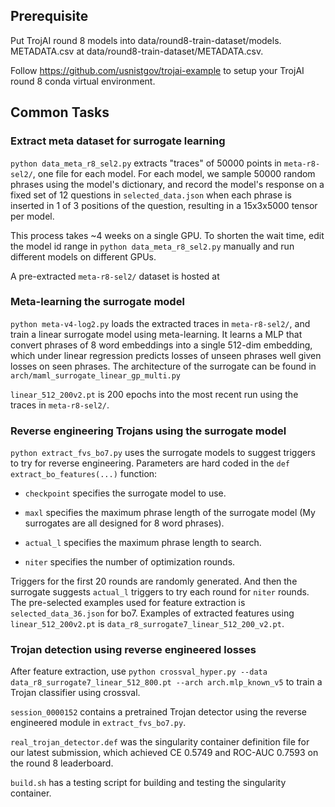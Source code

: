 ## Prerequisite

Put TrojAI round 8 models into data/round8-train-dataset/models. METADATA.csv at data/round8-train-dataset/METADATA.csv.

Follow https://github.com/usnistgov/trojai-example to setup your TrojAI round 8 conda virtual environment.

## Common Tasks

### Extract meta dataset for surrogate learning

`python data_meta_r8_sel2.py` extracts "traces" of 50000 points in `meta-r8-sel2/`, one file for each model. For each model, we sample 50000 random phrases using the model's dictionary, and record the model's response on a fixed set of 12 questions in `selected_data.json` when each phrase is inserted in 1 of 3 positions of the question, resulting in a 15x3x5000 tensor per model. 

This process takes ~4 weeks on a single GPU. To shorten the wait time, edit the model id range in `python data_meta_r8_sel2.py` manually and run different models on different GPUs.

A pre-extracted `meta-r8-sel2/` dataset is hosted at  

### Meta-learning the surrogate model

`python meta-v4-log2.py` loads the extracted traces in `meta-r8-sel2/`, and train a linear surrogate model using meta-learning. It learns a MLP that convert phrases of 8 word embeddings into a single 512-dim embedding, which under linear regression predicts losses of unseen phrases well given losses on seen phrases. The architecture of the surrogate can be found in `arch/maml_surrogate_linear_gp_multi.py`

`linear_512_200v2.pt` is 200 epochs into the most recent run using the traces in `meta-r8-sel2/`.

### Reverse engineering Trojans using the surrogate model

`python extract_fvs_bo7.py` uses the surrogate models to suggest triggers to try for reverse engineering. Parameters are hard coded in the `def extract_bo_features(...)` function:

* `checkpoint` specifies the surrogate model to use. 

* `maxl` specifies the maximum phrase length of the surrogate model (My surrogates are all designed for 8 word phrases). 

* `actual_l` specifies the maximum phrase length to search. 

* `niter` specifies the number of optimization rounds. 

Triggers for the first 20 rounds are randomly generated. And then the surrogate suggests `actual_l` triggers to try each round for `niter` rounds. The pre-selected examples used for feature extraction is `selected_data_36.json` for bo7. Examples of extracted features using `linear_512_200v2.pt` is `data_r8_surrogate7_linear_512_200_v2.pt`.

### Trojan detection using reverse engineered losses

After feature extraction, use `python crossval_hyper.py --data data_r8_surrogate7_linear_512_800.pt --arch arch.mlp_known_v5` to train a Trojan classifier using crossval. 

`session_0000152` contains a pretrained Trojan detector using the reverse engineered module in `extract_fvs_bo7.py`.  

`real_trojan_detector.def` was the singularity container definition file for our latest submission, which achieved CE 0.5749 and ROC-AUC 0.7593 on the round 8 leaderboard. 

`build.sh` has a testing script for building and testing the singularity container.
